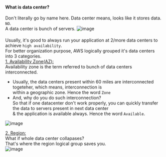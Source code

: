 #### What is data center?
Don't literally go by name here. Data center means, looks like it stores data. `NO`.</br>
A data center is bunch of servers.
![image](https://github.com/user-attachments/assets/3c417eb9-ed8a-4cf1-853a-70434a4b6955)

#### 
Usually, it's good to always run your application at 2/more data centers to achieve `high availability`.</br>
For better organization purpose, AWS logically grouped it's data centers into 3 categories.</br>
<ins>1. Availability Zone(AZ):</ins></br>
Availability zone is the term referred to bunch of data centers interconnected.</br>
- Usually, the data centers present within 60 miles are interconnected togeteher, which means, interconnection is</br> 
  within a geographic zone. Hence the word `Zone`</br> 
- And, why do you do such interconnection?</br> 
  So that if one datacenter don't work properly, you can quickly transfer the data to servers present in next data center</br>
  & the application is available always. Hence the word `Available`.

![image](https://github.com/user-attachments/assets/bf75b836-01b2-4b0b-9e58-fbc63ba328c6)

<ins>2. Region:</ins></br>
What if whole data center collapases?</br>
That's where the region logical group saves you.</br>
![image](https://github.com/user-attachments/assets/9a1b7303-730a-4264-bef8-fb0976943365)
